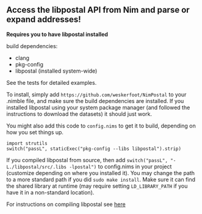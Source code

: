 ## Access the libpostal API from Nim and parse or expand addresses!

**Requires you to have libpostal installed**

build dependencies:
* clang
* pkg-config
* libpostal (installed system-wide)

See the tests for detailed examples.

To install, simply add `https://github.com/weskerfoot/NimPostal` to your .nimble file, and make sure the build dependencies are installed. If you installed libpostal using your system package manager (and followed the instructions to download the datasets) it should just work.

You might also add this code to `config.nims` to get it to build, depending on how you set things up.

```
import strutils
switch("passL", staticExec("pkg-config --libs libpostal").strip)
```

If you compiled libpostal from source, then add `switch("passL", "-L./libpostal/src/.libs -lpostal")` to config.nims in your project (customize depending on where you installed it). You may change the path to a more standard path if you did `sudo make install`. Make sure it can find the shared library at runtime (may require setting `LD_LIBRARY_PATH` if you have it in a non-standard location).

For instructions on compiling libpostal see [here](https://github.com/openvenues/libpostal)
